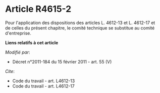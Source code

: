 # Article R4615-2

Pour l'application des dispositions des articles L. 4612-13 et L. 4612-17 et de celles du présent chapitre, le  comité
technique se substitue au comité d'entreprise.

**Liens relatifs à cet article**

_Modifié par_:

  - Décret n°2011-184 du 15 février 2011 - art. 55 (V)

_Cite_:

  - Code du travail - art. L4612-13
  - Code du travail - art. L4612-17
